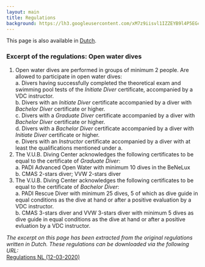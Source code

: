 ```yaml
---
layout: main
title: Regulations
background: https://lh3.googleusercontent.com/xM7z9iisvl1IZZEYB9l4P5EGcZpzRqTXWJULFYo9DuPyHyz2AJ3rhkGDVLjswMIpDsX3gRsP7A9qBQpOcFEDqba7EjvEOx1kHjvrz6I3VKa-_JHkg11KuFP-McVYXviLsN7SHwYlE0g
---
```


This page is also available in <a href="/nl/regulations">Dutch</a>.

### Excerpt of the regulations: Open water dives

1. Open water dives are performed in groups of minimum 2 people. Are allowed to participate in open water dives:\
    a. Divers having successfully completed the theoretical exam and swimming pool tests of the *Initiate Diver* certificate, accompanied by a VDC instructor.\
    b. Divers with an *Initiate Diver* certificate accompanied by a diver with *Bachelor Diver* certificate or higher.\
    c. Divers with a *Graduate Diver* certificate accompanied by a diver with *Bachelor Diver* certificate or higher.\
    d. Divers with a *Bachelor Diver* certificate accompanied by a diver with *Initiate Diver* certificate or higher.\
    e. Divers with an *Instructor* certificate accompanied by a diver with at least the qualifications mentioned under a.
2. The V.U.B. Diving Center acknowledges the following certificates to be equal to the certificate of *Graduate Diver*:\
    a. PADI Advanced Open Water with minimum 10 dives in the BeNeLux\
    b. CMAS 2-stars diver; VVW 2-stars diver
3. The V.U.B. Diving Center acknowledges the following certificates to be equal to the certificate of *Bachelor Diver*:\
    a. PADI Rescue Diver with minimum 25 dives, 5 of which as dive guide in equal conditions as the dive at hand or after a positive evaluation by a VDC instructor.\
    b. CMAS 3-stars diver and VVW 3-stars diver with minimum 5 dives as dive guide in equal conditions as the dive at hand or after a positive evluation by a VDC instructor.

*The excerpt on this page has been extracted from the original regulations written in Dutch. These regulations can be downloaded via the following URL:*\
<a class="btn btn-primary"
    href="/downloads/huishoudelijk_reglement_12032020_v2.pdf" target="_blank">
    <i class="fa-solid fa-book"></i> Regulations NL (12-03-2020)
</a>